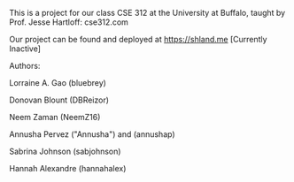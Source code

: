 This is a project for our class CSE 312 at the University at Buffalo,
taught by Prof. Jesse Hartloff: cse312.com

Our project can be found and deployed at 
https://shland.me [Currently Inactive]

Authors:

Lorraine A. Gao (bluebrey)

Donovan Blount (DBReizor)

Neem Zaman (NeemZ16)

Annusha Pervez ("Annusha") and (annushap)

Sabrina Johnson (sabjohnson)

Hannah Alexandre (hannahalex)
